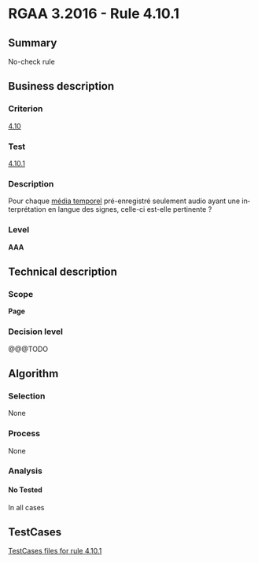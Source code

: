 # RGAA 3.2016 - Rule 4.10.1

## Summary
No-check rule


## Business description

### Criterion
[4.10](http://references.modernisation.gouv.fr/rgaa-accessibilite/criteres.html#crit-4-10)

### Test
[4.10.1](http://references.modernisation.gouv.fr/rgaa-accessibilite/criteres.html#test-4-10-1)

### Description
<div lang="fr">Pour chaque <a href="http://references.modernisation.gouv.fr/rgaa-accessibilite/glossaire.html#mdia-temporel-type-son-vido-et-synchronis">m&#xE9;dia temporel</a> pr&#xE9;-enregistr&#xE9; seulement audio ayant une interpr&#xE9;tation en langue des signes, celle-ci est-elle pertinente&nbsp;?</div>

### Level
**AAA**


## Technical description

### Scope
**Page**

### Decision level
@@@TODO


## Algorithm

### Selection
None

### Process
None

### Analysis

#### No Tested
In all cases


##  TestCases

[TestCases files for rule 4.10.1](https://github.com/Asqatasun/Asqatasun/tree/RGAA_3.2016/rules/rules-rgaa3.2016/src/test/resources/testcases/rgaa32016/Rgaa32016Rule041001/)



